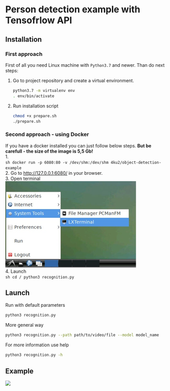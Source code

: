 # Person detection example with Tensofrlow API  
## Installation
### First approach
First of all you need Linux machine with `Python3.7` and newer. Than do next steps:  
1. Go to project repository and create a virtual environment.  
    ```sh
    python3.7 -m virtualenv env
    . env/bin/activate
    ```
2. Run installation script
    ```sh
    chmod +x prepare.sh
    ./prepare.sh
    ```
### Second approach - using Docker
If you have a docker installed you can just follow below steps. **But be carefull - the size of the image is 5,5 Gb!**  
1.   
    ```sh
    docker run -p 6080:80 -v /dev/shm:/dev/shm 4ku2/object-detection-example
    ```   
2. Go to http://127.0.0.1:6080/ in your browser.  
3. Open terminal   
    ![](docker-ubuntu-terminal.jpeg)  
4.  Launch  
    ```sh
    cd /
    python3 recognition.py
    ```   
## Launch  
Run with default parameters
```sh
python3 recognition.py
```  
More general way  
```sh
python3 recognition.py --path path/to/video/file --model model_name
```  
For more information use help  
```sh
python3 recognition.py -h
```  

## Example 

![](output/output.gif)